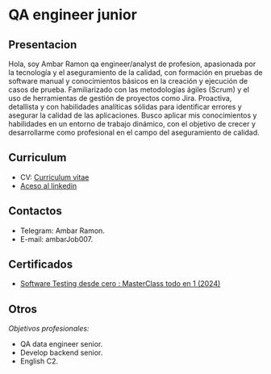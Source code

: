 # **QA engineer junior**

## Presentacion
Hola, soy Ambar Ramon qa engineer/analyst de profesion, apasionada por la tecnología y el aseguramiento de la calidad, con formación en pruebas de software manual y conocimientos básicos en la creación y ejecución de casos de prueba. Familiarizado con las metodologías ágiles (Scrum) y el uso de herramientas de gestión de proyectos como Jira. Proactiva, detallista y con habilidades analíticas sólidas para identificar errores y asegurar la calidad de las aplicaciones. Busco aplicar mis conocimientos y habilidades en un entorno de trabajo dinámico, con el objetivo de crecer y desarrollarme como profesional en el campo del aseguramiento de calidad.

## Curriculum 
* CV: [Curriculum vitae](file:///C:/Users/Acer%20Nitro%205/Downloads/QA%20Engineer.pdf)
* [Aceso al linkedin](https://www.linkedin.com/in/%C3%A1mbar-ram%C3%B3n-quezada-8b5530280/)

## Contactos
* Telegram: Ambar Ramon.
* E-mail: ambarJob007.

## Certificados
* [Software Testing desde cero : MasterClass todo en 1 (2024)
](https://udemy-certificate.s3.amazonaws.com/pdf/UC-9ad9ec58-ec0e-4958-ab72-bb6999d969a3.pdf)

## Otros
*Objetivos profesionales:*
* QA data engineer senior.
* Develop backend senior.
* English C2.
